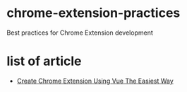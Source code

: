 # chrome-extension-practices
Best practices for Chrome Extension development

# list of article
* [Create Chrome Extension Using Vue The Easiest Way](./vue-easy-extension/README.md)